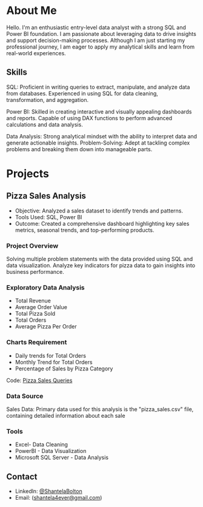 # About Me
Hello. I'm an enthusiastic entry-level data analyst with a strong SQL and Power BI foundation. I am passionate about leveraging data to drive insights and support decision-making processes. Although I am just starting my professional journey, I am eager to apply my analytical skills and learn from real-world experiences.

## Skills

SQL: Proficient in writing queries to extract, manipulate, and analyze data from databases. Experienced in using SQL for data cleaning, transformation, and aggregation.

Power BI: Skilled in creating interactive and visually appealing dashboards and reports. Capable of using DAX functions to perform advanced calculations and data analysis.

Data Analysis: Strong analytical mindset with the ability to interpret data and generate actionable insights.
Problem-Solving: Adept at tackling complex problems and breaking them down into manageable parts.


# Projects


## Pizza Sales Analysis

- Objective: Analyzed a sales dataset to identify trends and patterns.
- Tools Used: SQL, Power BI
- Outcome: Created a comprehensive dashboard highlighting key sales metrics, seasonal trends, and top-performing products.

### Project Overview
Solving multiple problem statements with the data provided using SQL and data visualization. Analyze key indicators for pizza data to gain insights into business performance. 

### Exploratory Data Analysis
- Total Revenue
- Average Order Value
- Total Pizza Sold
- Total Orders
- Average Pizza Per Order

### Charts Requirement
- Daily trends for Total Orders
- Monthly Trend for Total Orders
- Percentage of Sales by Pizza Category

Code: [Pizza Sales Queries](https://github.com/TeelaScar/Data-Analysis-Portfolio/blob/main/SQL/Pizza%20Sales%20Queries)

### Data Source
Sales Data: Primary data used for this analysis is the "pizza_sales.csv" file, containing detailed information about each sale

### Tools
- Excel- Data Cleaning
- PowerBI - Data Visualization
- Microsoft SQL Server - Data Analysis

## Contact
- Linkedln: [@ShantelaBolton](www.linkedin.com/in/shantelabolton)
- Email: (shantela4ever@gmail.com)



